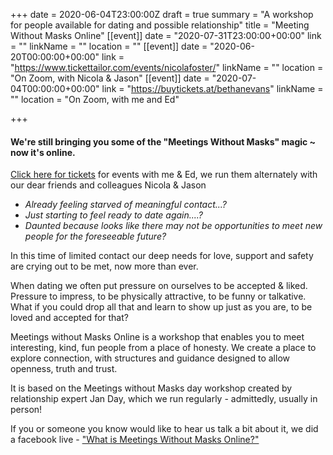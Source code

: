 +++
date = 2020-06-04T23:00:00Z
draft = true
summary = "A workshop for people available for dating and possible relationship"
title = "Meeting Without Masks Online"
[[event]]
date = "2020-07-31T23:00:00+00:00"
link = ""
linkName = ""
location = ""
[[event]]
date = "2020-06-20T00:00:00+00:00"
link = "https://www.tickettailor.com/events/nicolafoster/"
linkName = ""
location = "On Zoom, with Nicola & Jason"
[[event]]
date = "2020-07-04T00:00:00+00:00"
link = "https://buytickets.at/bethanevans"
linkName = ""
location = "On Zoom, with me and Ed"

+++
#### We're still bringing you some of the "Meetings Without Masks" magic \~ now it's online.

[Click here for tickets](https://buytickets.at/bethanevans) for events with me & Ed, we run them alternately with our dear friends and colleagues Nicola & Jason

* _Already feeling starved of meaningful contact...?_
* _Just starting to feel ready to date again....?_
* _Daunted because looks like there may not be opportunities to meet new people for the foreseeable future?_

In this time of limited contact our deep needs for love, support and safety are crying out to be met, now more than ever.

When dating we often put pressure on ourselves to be accepted & liked. Pressure to impress, to be physically attractive, to be funny or talkative. What if you could drop all that and learn to show up just as you are, to be loved and accepted for that?

Meetings without Masks Online is a workshop that enables you to meet interesting, kind, fun people from a place of honesty. We create a place to explore connection, with structures and guidance designed to allow openness, truth and trust.

It is based on the Meetings without Masks day workshop created by relationship expert Jan Day, which we run regularly - admittedly, usually in person!

If you or someone you know would like to hear us talk a bit about it, we did a facebook live - ["What is Meetings Without Masks Online?"](https://TechniqueForLife.us1.list-manage.com/track/click?u=132947c457b186b9c745b3be4&id=c88fdc03dc&e=66a7344f19)